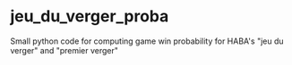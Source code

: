# jeu_du_verger_proba
Small python code for computing game win probability for HABA's "jeu du verger" and "premier verger"
